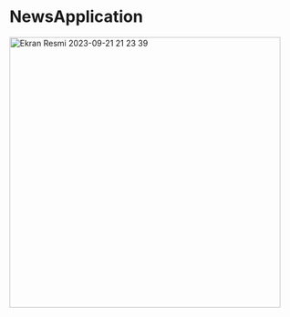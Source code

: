 # NewsApplication
<img width="475" alt="Ekran Resmi 2023-09-21 21 23 39" src="https://github.com/ZehraKahraman/NewsApplication/assets/129938191/65d860ff-9d34-4727-9d9d-1e5c04b7d172">

